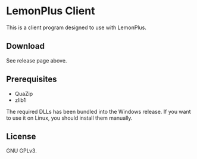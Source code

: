 # LemonPlus Client

This is a client program designed to use with LemonPlus.

## Download

See release page above.

## Prerequisites

- QuaZip
- zlib1

The required DLLs has been bundled into the Windows release. If you want to use it on Linux, you should install them manually.

## License

GNU GPLv3.